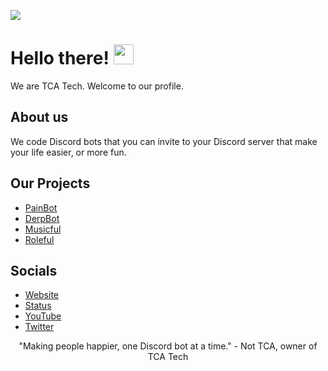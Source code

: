 ![](https://i.ibb.co/ftmVb1s/tca-tech-banner.png)
# Hello there! <img src="https://media.giphy.com/media/hvRJCLFzcasrR4ia7z/giphy.gif" width="32px">
We are TCA Tech. Welcome to our profile.

## About us
We code Discord bots that you can invite to your Discord server that make your life easier, or more fun.

## Our Projects
- [PainBot](https://painbot.tk)
- [DerpBot](https://github.com/TCATech/DerpBot)
- [Musicful](https://musicful.tk)
- [Roleful](https://rolefulbot.tk)

## Socials
- [Website](https://tcatech.ml)
- [Status](https://status.tcatech.ml)
- [YouTube](https://youtube.com/channel/UClRBLstCbOwgjmqv1DreWBA)
- [Twitter](https://twiter.com/TCATechStatus)

<p align="center">"Making people happier, one Discord bot at a time." - Not TCA, owner of TCA Tech</p>
